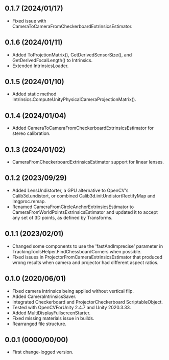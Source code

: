 ## 0.1.7 (2024/01/17)

- Fixed issue with CameraToCameraFromCheckerboardExtrinsicsEstimator.


## 0.1.6 (2024/01/11)

- Added ToProjetionMatrix(), GetDerivedSensorSize(), and GetDerivedFocalLength() to Intrinsics.
- Extended IntrinsicsLoader.


## 0.1.5  (2024/01/10)

- Added static method Intrinsics.ComputeUnityPhysicalCameraProjectionMatrix().


## 0.1.4  (2024/01/04)

- Added CameraToCameraFromCheckerboardExtrinsicsEstimator for stereo calibration.


## 0.1.3  (2024/01/02)

- CameraFromCheckerboardExtrinsicsEstimator support for linear lenses.


## 0.1.2  (2023/09/29)

- Added LensUndistorter, a GPU alternative to OpenCV's Calib3d.undistort, or combined Calib3d.initUndistortRectifyMap and Imgproc.remap.
- Renamed CameraFromCircleAnchorExtrinsicsEstimator to CameraFromWorldPointsExtrinsicsEstimator and updated it to accept any set of 3D points, as defined by Transforms.


## 0.1.1  (2023/02/01)

- Changed some components to use the 'fastAndImprecise' parameter in TrackingToolsHelper.FindChessboardCorners when possible.
- Fixed issues in ProjectorFromCameraExtrinsicsEstimator that produced wrong results when camera and projector had different aspect ratios.


## 0.1.0 (2020/06/01)

- Fixed camera intrinsics being applied without vertical flip.
- Added CameraIntrinsicsSaver.
- Integrated Checkerboard and ProjectorCheckerboard ScriptableObject.
- Tested with OpenCVForUnity 2.4.7 and Unity 2020.3.33.
- Added MultiDisplayFullscreenStarter.
- Fixed missing materials issue in builds.
- Rearranged file structure.


## 0.0.1 (0000/00/00)

- First change-logged version.

